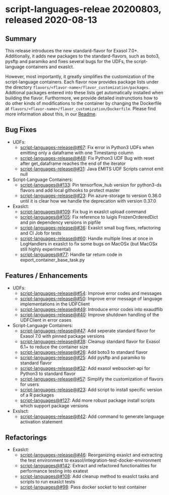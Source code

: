 # script-languages-releae 20200803, released 2020-08-13
 
## Summary
This release introduces the new standard-flavor for Exasol 7.0+. Additionally, it adds new packages to the standard-flavors, such as boto3, pysftp and paramiko and fixes several bugs for the UDFs, the script-language containers and exaslct. 

However, most importantly, it greatly simplifies the customization of the script-language containers. Each flavor now provides package lists under the directory `flavors/<flavor-name>/flavor_customization/packages`. Addtional packages entered into these lists get automatically installed when building the flavor. Furthormore, we provide detailed instrunctions how to do other kinds of modifications to the container by changing the Dockerfile at `flavors/<flavor-name>/flavor_customization/Dockerfile`. Please find more information about this, in our [Readme](https://github.com/exasol/script-languages-release#how-to-customize-an-existing-flavor).
 
## Bug Fixes

* UDFs:
  * [script-languages-release@#67](https://github.com/exasol/script-languages-release/issues/67): Fix error in Python3 UDFs when emitting only a dataframe with one Timestamp column 
  * [script-languages-release@#48](https://github.com/exasol/script-languages-release/pull/48): Fix Python3 UDF Bug with reset after get_dataframe reaches the end of the iterator
  * [script-languages-release@#31](https://github.com/exasol/script-languages-release/issues/31): Java EMITS UDF Scripts cannot emit null
* Script-Language Containers:
  * [script-languages@#133](https://github.com/exasol/script-languages/pull/133): Pin tensorflow_hub version for python3-ds flavors and add local githooks to protect master
  * [script-languages-release@#23](https://github.com/exasol/script-languages-release/issues/70): Pin azure-storage to version 0.36.0 until it is clear how we handle the deprecation with version 0.37.0
* Exaslct:
  * [script-languages@#109](https://github.com/exasol/script-languages/pull/109): Fix bug in exaslct upload command
  * [script-languages@#105](https://github.com/exasol/script-languages/pull/105): Fix reference to luigis FrozenOrderedDict and pin dependency versions in pipfile
  * [script-languages-release@#36](https://github.com/exasol/script-languages-release/pull/36): Exaslct small bug fixes, refactoring and CI Job for tests
  * [script-languages-release@#60](https://github.com/exasol/script-languages-release/pull/60): Handle multiple lines at once in LogHandlers in exaslct to fix some bugs on MacOSx (but MacOSx still highly experimental)
  * [script-languages@#77](https://github.com/exasol/script-languages/issues/77): Handle tar return code in export_container_base_task.py
 
## Features / Enhancements
 
* UDFs:
  * [script-languages-release@#54](https://github.com/exasol/script-languages-release/pull/54): Improve error codes and messages
  * [script-languages-release@#50](https://github.com/exasol/script-languages-release/pull/50): Improve error message of language implementations in the UDFClient
  * [script-languages-release@#49](https://github.com/exasol/script-languages-release/pull/49): Introduce error codes into exaudflib
  * [script-languages-release@#40](https://github.com/exasol/script-languages-release/pull/40): Improve shutdown handling of the UDFClient in error cases
* Script-Language Containers:
  * [script-languages-release@#47](https://github.com/exasol/script-languages-release/pull/47): Add seperate standard flavor for Exasol 7.0 with pinned package versions
  * [script-languages-release@#38](https://github.com/exasol/script-languages-release/pull/38): Cleanup standard flavor for Exasol 6.1+ to reduce the container size
  * [script-languages-release@#26](https://github.com/exasol/script-languages-release/issues/26): Add boto3 to standard flavor 
  * [script-languages-release@#25](https://github.com/exasol/script-languages-release/issues/25): Add pysftp and paramiko to standard flavor
  * [script-languages-release@#32](https://github.com/exasol/script-languages-release/issues/32): Add exasol websocket-api for Python3 to standard flavor
  * [script-languages-release@#57](https://github.com/exasol/script-languages-release/issues/57): Simplify the customization of flavors for users
  * [script-languages-release@#23](https://github.com/exasol/script-languages-release/issues/23): Add script to install specific version of a R packages
  * [script-languages@#127](https://github.com/exasol/script-languages/pull/127): Add more robust package install scripts which support package versions
* Exslsct:
  * [script-languages-release@#42](https://github.com/exasol/script-languages-release/pull/42): Add command to generate language activation statement

## Refactorings

* Exaslct:
  * [script-languages-release@#46](https://github.com/exasol/script-languages-release/pull/46): Reorganizing exaslct and extracting the test environment to exasol/integration-test-docker-environment
  * [script-languages@#142](https://github.com/exasol/script-languages/pull/142): Extract and refactored functionalities for performance testing into exatest 
  * [script-languages@#108](https://github.com/exasol/script-languages/pull/108): Add cleanup method to exaslct tasks and scripts to run exaslct tests
  * [script-languages@#98](https://github.com/exasol/script-languages/pull/98): Pass docker socket to test container
